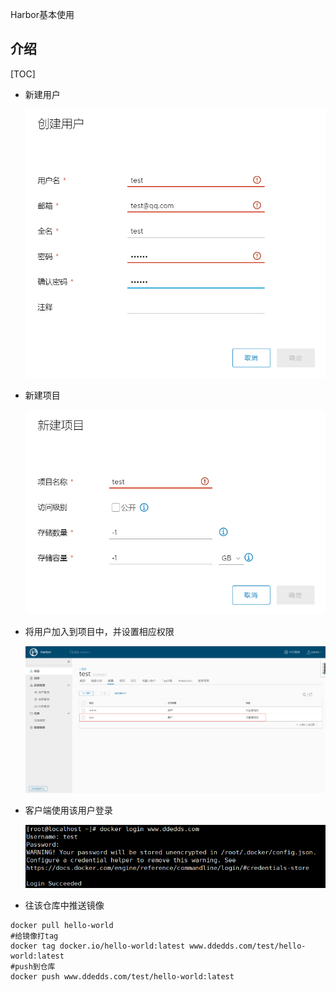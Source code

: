 Harbor基本使用

## 介绍

[TOC]

- 新建用户

  ![1](images/1.png)

- 新建项目

  ![2](images/2.png)

- 将用户加入到项目中，并设置相应权限

  ![3](images/3.png)

- 客户端使用该用户登录

  ![4](images/4.png)

-  往该仓库中推送镜像

```http
docker pull hello-world
#给镜像打tag
docker tag docker.io/hello-world:latest www.ddedds.com/test/hello-world:latest
#push到仓库
docker push www.ddedds.com/test/hello-world:latest
```

  

